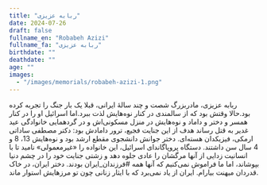 ```yaml
---
title: "ربابه عزیزی"
date: 2024-07-26
draft: false
fullname_en: "Robabeh Azizi"
fullname_fa: "ربابه عزیزی"
birthdate: ""
deathdate: ""
age: ""
images:
  - "/images/memorials/robabeh-azizi-1.png"
---
```


ربابه عزیزی، مادربزرگ شصت و چند سالۀ ایرانی، قبلا یک بار جنگ را تجربه کرده بود.حالا وقتش بود که از سالمندی‌ در کنار نوه‌هایش لذت ببرد.اما اسرائیل او را در کنار همسر و دختر و داماد و نوه‌هایش در منزل مسکونی‌اش و در گردهمایی خانوادگی عید غدیر به قتل رساند
هدف از این جنایت فجیع، ترور دامادش بود: دکتر مصطفی ساداتی ارمکی، فیزیکدان هسته‌ای. 
دختر جوانش دانشجوی مقطع ارشد بود و نوه‌هایش  13، 8 و 4 سال سن داشتند. 
دستگاه پروپاگاندای اسرائیل، این خانواده را «غیرمعمولی» نامید تا با انسانیت زدایی از آنها مرگشان را عادی جلوه دهد و زشتی جنایت خود را در چشم دنیا بپوشاند، اما ما فراموش نمی‌کنیم که آنها همه #فرزندان_ایران بودند.
دختر ایران، در خاک قدردان میهنت بیارام. ایران از یاد نمی‌برد که با ایثار زنانی چون تو مرزهایش استوار ماند.